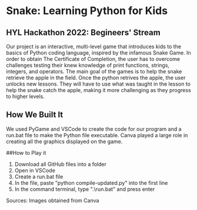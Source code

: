 # Snake: Learning Python for Kids
## HYL Hackathon 2022: Begineers' Stream
Our project is an interactive, multi-level game that introduces kids to the basics of Python coding language, inspired by the infamous Snake Game. In order to obtain The Certificate of Completion, the user has to overcome challenges testing their knew knowledge of print functions, strings, integers, and operators. The main goal of the games is to help the snake retrieve the apple in the field. Once the python retrives the apple, the user unlocks new lessons. They will have to use what was taught in the lesson to help the snake catch the apple, making it more challenging as they progress to higher levels.

## How We Built It
We used PyGame and VSCode to create the code for our program and a run.bat file to make the Python file executable. Canva played a large role in creating all the graphics displayed on the game.

##How to Play it
1. Download all GitHub files into a folder
2. Open in VSCode
3. Create a run.bat file
4. In the file, paste "python compile-updated.py" into the first line
5. In the command terminal, type ".\run.bat" and press enter

Sources:
Images obtained from Canva

